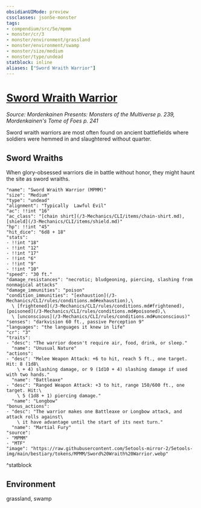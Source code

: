```yaml
---
obsidianUIMode: preview
cssclasses: json5e-monster
tags:
- compendium/src/5e/mpmm
- monster/cr/3
- monster/environment/grassland
- monster/environment/swamp
- monster/size/medium
- monster/type/undead
statblock: inline
aliases: ["Sword Wraith Warrior"]
---
```

# [Sword Wraith Warrior](3-Mechanics\CLI\bestiary\undead/sword-wraith-warrior-mpmm.md)
*Source: Mordenkainen Presents: Monsters of the Multiverse p. 239, Mordenkainen's Tome of Foes p. 241*  

Sword wraith warriors are most often found on ancient battlefields where soldiers were hemmed in and slaughtered without quarter.

## Sword Wraiths

When glory-obsessed warriors die in battle without honor, they might haunt the site as sword wraiths.

```statblock
"name": "Sword Wraith Warrior (MPMM)"
"size": "Medium"
"type": "undead"
"alignment": "Typically  Lawful Evil"
"ac": !!int "16"
"ac_class": "[chain shirt](/3-Mechanics/CLI/items/chain-shirt.md), [shield](/3-Mechanics/CLI/items/shield.md)"
"hp": !!int "45"
"hit_dice": "6d8 + 18"
"stats":
- !!int "18"
- !!int "12"
- !!int "17"
- !!int "6"
- !!int "9"
- !!int "10"
"speed": "30 ft."
"damage_resistances": "necrotic; bludgeoning, piercing, slashing from nonmagical attacks"
"damage_immunities": "poison"
"condition_immunities": "[exhaustion](/3-Mechanics/CLI/rules/conditions.md#exhaustion),\
  \ [frightened](/3-Mechanics/CLI/rules/conditions.md#frightened), [poisoned](/3-Mechanics/CLI/rules/conditions.md#poisoned),\
  \ [unconscious](/3-Mechanics/CLI/rules/conditions.md#unconscious)"
"senses": "darkvision 60 ft., passive Perception 9"
"languages": "the languages it knew in life"
"cr": "3"
"traits":
- "desc": "The warrior doesn't require air, food, drink, or sleep."
  "name": "Unusual Nature"
"actions":
- "desc": "Melee Weapon Attack: +6 to hit, reach 5 ft., one target. Hit: 8 (1d8\
    \ + 4) slashing damage, or 9 (1d10 + 4) slashing damage if used with two hands."
  "name": "Battleaxe"
- "desc": "Ranged Weapon Attack: +3 to hit, range 150/600 ft., one target. Hit:\
    \ 5 (1d8 + 1) piercing damage."
  "name": "Longbow"
"bonus_actions":
- "desc": "The warrior makes one Battleaxe or Longbow attack, and attack rolls against\
    \ it have advantage until the start of its next turn."
  "name": "Martial Fury"
"source":
- "MPMM"
- "MTF"
"image": "https://raw.githubusercontent.com/5etools-mirror-2/5etools-img/main/bestiary/tokens/MPMM/Sword%20Wraith%20Warrior.webp"
```
^statblock

## Environment

grassland, swamp